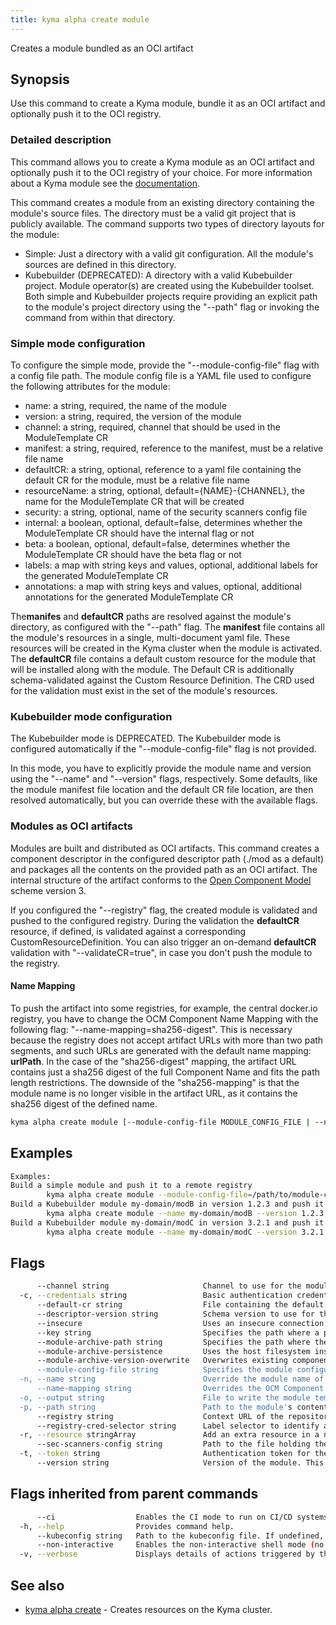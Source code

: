 ```yaml
---
title: kyma alpha create module
---
```


Creates a module bundled as an OCI artifact

## Synopsis

Use this command to create a Kyma module, bundle it as an OCI artifact and optionally push it to the OCI registry.

### Detailed description

This command allows you to create a Kyma module as an OCI artifact and optionally push it to the OCI registry of your choice.
For more information about a Kyma module see the [documentation](https://github.com/kyma-project/lifecycle-manager).

This command creates a module from an existing directory containing the module's source files.
The directory must be a valid git project that is publicly available.
The command supports two types of directory layouts for the module:
- Simple: Just a directory with a valid git configuration. All the module's sources are defined in this directory.
- Kubebuilder (DEPRECATED): A directory with a valid Kubebuilder project. Module operator(s) are created using the Kubebuilder toolset.
Both simple and Kubebuilder projects require providing an explicit path to the module's project directory using the "--path" flag or invoking the command from within that directory.

### Simple mode configuration

To configure the simple mode, provide the "--module-config-file" flag with a config file path.
The module config file is a YAML file used to configure the following attributes for the module:

- name:         a string, required, the name of the module
- version:      a string, required, the version of the module
- channel:      a string, required, channel that should be used in the ModuleTemplate CR
- manifest:     a string, required, reference to the manifest, must be a relative file name
- defaultCR:    a string, optional, reference to a yaml file containing the default CR for the module, must be a relative file name
- resourceName: a string, optional, default={NAME}-{CHANNEL}, the name for the ModuleTemplate CR that will be created
- security:     a string, optional, name of the security scanners config file
- internal:     a boolean, optional, default=false, determines whether the ModuleTemplate CR should have the internal flag or not
- beta:         a boolean, optional, default=false, determines whether the ModuleTemplate CR should have the beta flag or not
- labels:       a map with string keys and values, optional, additional labels for the generated ModuleTemplate CR
- annotations:  a map with string keys and values, optional, additional annotations for the generated ModuleTemplate CR

The**manifes** and **defaultCR** paths are resolved against the module's directory, as configured with the "--path" flag.
The **manifest** file contains all the module's resources in a single, multi-document yaml file. These resources will be created in the Kyma cluster when the module is activated.
The **defaultCR** file contains a default custom resource for the module that will be installed along with the module.
The Default CR is additionally schema-validated against the Custom Resource Definition. The CRD used for the validation must exist in the set of the module's resources.

### Kubebuilder mode configuration
The Kubebuilder mode is DEPRECATED.
The Kubebuilder mode is configured automatically if the "--module-config-file" flag is not provided.

In this mode, you have to explicitly provide the module name and version using the "--name" and "--version" flags, respectively.
Some defaults, like the module manifest file location and the default CR file location, are then resolved automatically, but you can override these with the available flags.

### Modules as OCI artifacts
Modules are built and distributed as OCI artifacts. 
This command creates a component descriptor in the configured descriptor path (./mod as a default) and packages all the contents on the provided path as an OCI artifact.
The internal structure of the artifact conforms to the [Open Component Model](https://ocm.software/) scheme version 3.

If you configured the "--registry" flag, the created module is validated and pushed to the configured registry.
During the validation the **defaultCR** resource, if defined, is validated against a corresponding CustomResourceDefinition.
You can also trigger an on-demand **defaultCR** validation with "--validateCR=true", in case you don't push the module to the registry.

#### Name Mapping
To push the artifact into some registries, for example, the central docker.io registry, you have to change the OCM Component Name Mapping with the following flag: "--name-mapping=sha256-digest". This is necessary because the registry does not accept artifact URLs with more than two path segments, and such URLs are generated with the default name mapping: **urlPath**. In the case of the "sha256-digest" mapping, the artifact URL contains just a sha256 digest of the full Component Name and fits the path length restrictions. The downside of the "sha256-mapping" is that the module name is no longer visible in the artifact URL, as it contains the sha256 digest of the defined name.



```bash
kyma alpha create module [--module-config-file MODULE_CONFIG_FILE | --name MODULE_NAME --version MODULE_VERSION] [--path MODULE_DIRECTORY] [--registry MODULE_REGISTRY] [flags]
```

## Examples

```bash
Examples:
Build a simple module and push it to a remote registry
		kyma alpha create module --module-config-file=/path/to/module-config-file -path /path/to/module --registry http://localhost:5001/unsigned --insecure
Build a Kubebuilder module my-domain/modB in version 1.2.3 and push it to a remote registry
		kyma alpha create module --name my-domain/modB --version 1.2.3 --path /path/to/module --registry https://dockerhub.com
Build a Kubebuilder module my-domain/modC in version 3.2.1 and push it to a local registry "unsigned" subfolder without tls
		kyma alpha create module --name my-domain/modC --version 3.2.1 --path /path/to/module --registry http://localhost:5001/unsigned --insecure


```

## Flags

```bash
      --channel string                     Channel to use for the module template. (default "regular")
  -c, --credentials string                 Basic authentication credentials for the given registry in the user:password format
      --default-cr string                  File containing the default custom resource of the module. If the module is a kubebuilder project, the default CR is automatically detected.
      --descriptor-version string          Schema version to use for the generated OCM descriptor. One of ocm.software/v3alpha1,v2 (default "v2")
      --insecure                           Uses an insecure connection to access the registry.
      --key string                         Specifies the path where a private key is used for signing.
      --module-archive-path string         Specifies the path where the module artifacts are locally cached to generate the image. If the path already has a module, use the "--module-archive-version-overwrite" flag to overwrite it. (default "./mod")
      --module-archive-persistence         Uses the host filesystem instead of in-memory archiving to build the module.
      --module-archive-version-overwrite   Overwrites existing component's versions of the module. If set to false, the push is a No-Op.
      --module-config-file string          Specifies the module configuration file
  -n, --name string                        Override the module name of the kubebuilder project. If the module is not a kubebuilder project, this flag is mandatory.
      --name-mapping string                Overrides the OCM Component Name Mapping, Use: "urlPath" or "sha256-digest". (default "urlPath")
  -o, --output string                      File to write the module template if the module is uploaded to a registry. (default "template.yaml")
  -p, --path string                        Path to the module's contents. (default current directory)
      --registry string                    Context URL of the repository. The repository URL will be automatically added to the repository contexts in the module descriptor.
      --registry-cred-selector string      Label selector to identify an externally created Secret of type "kubernetes.io/dockerconfigjson". It allows the image to be accessed in private image registries. It can be used when you push your module to a registry with authenticated access. For example, "label1=value1,label2=value2".
  -r, --resource stringArray               Add an extra resource in a new layer in the <NAME:TYPE@PATH> format. If you provide only a path, the name defaults to the last path element, and the type is set to 'helm-chart'.
      --sec-scanners-config string         Path to the file holding the security scan configuration. (default "sec-scanners-config.yaml")
  -t, --token string                       Authentication token for the given registry (alternative to basic authentication).
      --version string                     Version of the module. This flag is mandatory.
```

## Flags inherited from parent commands

```bash
      --ci                  Enables the CI mode to run on CI/CD systems. It avoids any user interaction (such as no dialog prompts) and ensures that logs are formatted properly in log files (such as no spinners for CLI steps).
  -h, --help                Provides command help.
      --kubeconfig string   Path to the kubeconfig file. If undefined, Kyma CLI uses the KUBECONFIG environment variable, or falls back "/$HOME/.kube/config".
      --non-interactive     Enables the non-interactive shell mode (no colorized output, no spinner).
  -v, --verbose             Displays details of actions triggered by the command.
```

## See also

* [kyma alpha create](kyma_alpha_create.md)	 - Creates resources on the Kyma cluster.

